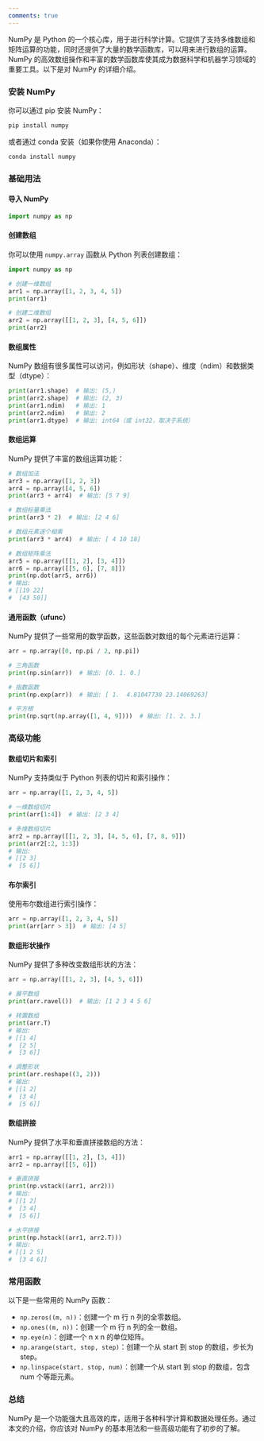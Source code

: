 ```yaml
---
comments: true
---
```


NumPy 是 Python 的一个核心库，用于进行科学计算。它提供了支持多维数组和矩阵运算的功能，同时还提供了大量的数学函数库，可以用来进行数组的运算。NumPy 的高效数组操作和丰富的数学函数库使其成为数据科学和机器学习领域的重要工具。以下是对 NumPy 的详细介绍。

### 安装 NumPy

你可以通过 pip 安装 NumPy：

```bash
pip install numpy
```

或者通过 conda 安装（如果你使用 Anaconda）：

```bash
conda install numpy
```

### 基础用法

#### 导入 NumPy

```python
import numpy as np
```

#### 创建数组

你可以使用 `numpy.array` 函数从 Python 列表创建数组：

```python
import numpy as np

# 创建一维数组
arr1 = np.array([1, 2, 3, 4, 5])
print(arr1)

# 创建二维数组
arr2 = np.array([[1, 2, 3], [4, 5, 6]])
print(arr2)
```

#### 数组属性

NumPy 数组有很多属性可以访问，例如形状（shape）、维度（ndim）和数据类型（dtype）：

```python
print(arr1.shape)  # 输出: (5,)
print(arr2.shape)  # 输出: (2, 3)
print(arr1.ndim)   # 输出: 1
print(arr2.ndim)   # 输出: 2
print(arr1.dtype)  # 输出: int64（或 int32，取决于系统）
```

#### 数组运算

NumPy 提供了丰富的数组运算功能：

```python
# 数组加法
arr3 = np.array([1, 2, 3])
arr4 = np.array([4, 5, 6])
print(arr3 + arr4)  # 输出: [5 7 9]

# 数组标量乘法
print(arr3 * 2)  # 输出: [2 4 6]

# 数组元素逐个相乘
print(arr3 * arr4)  # 输出: [ 4 10 18]

# 数组矩阵乘法
arr5 = np.array([[1, 2], [3, 4]])
arr6 = np.array([[5, 6], [7, 8]])
print(np.dot(arr5, arr6))
# 输出:
# [[19 22]
#  [43 50]]
```

#### 通用函数（ufunc）

NumPy 提供了一些常用的数学函数，这些函数对数组的每个元素进行运算：

```python
arr = np.array([0, np.pi / 2, np.pi])

# 三角函数
print(np.sin(arr))  # 输出: [0. 1. 0.]

# 指数函数
print(np.exp(arr))  # 输出: [ 1.  4.81047738 23.14069263]

# 平方根
print(np.sqrt(np.array([1, 4, 9])))  # 输出: [1. 2. 3.]
```

### 高级功能

#### 数组切片和索引

NumPy 支持类似于 Python 列表的切片和索引操作：

```python
arr = np.array([1, 2, 3, 4, 5])

# 一维数组切片
print(arr[1:4])  # 输出: [2 3 4]

# 多维数组切片
arr2 = np.array([[1, 2, 3], [4, 5, 6], [7, 8, 9]])
print(arr2[:2, 1:3])
# 输出:
# [[2 3]
#  [5 6]]
```

#### 布尔索引

使用布尔数组进行索引操作：

```python
arr = np.array([1, 2, 3, 4, 5])
print(arr[arr > 3])  # 输出: [4 5]
```

#### 数组形状操作

NumPy 提供了多种改变数组形状的方法：

```python
arr = np.array([[1, 2, 3], [4, 5, 6]])

# 展平数组
print(arr.ravel())  # 输出: [1 2 3 4 5 6]

# 转置数组
print(arr.T)
# 输出:
# [[1 4]
#  [2 5]
#  [3 6]]

# 调整形状
print(arr.reshape((3, 2)))
# 输出:
# [[1 2]
#  [3 4]
#  [5 6]]
```

#### 数组拼接

NumPy 提供了水平和垂直拼接数组的方法：

```python
arr1 = np.array([[1, 2], [3, 4]])
arr2 = np.array([[5, 6]])

# 垂直拼接
print(np.vstack((arr1, arr2)))
# 输出:
# [[1 2]
#  [3 4]
#  [5 6]]

# 水平拼接
print(np.hstack((arr1, arr2.T)))
# 输出:
# [[1 2 5]
#  [3 4 6]]
```

### 常用函数

以下是一些常用的 NumPy 函数：

- `np.zeros((m, n))`：创建一个 m 行 n 列的全零数组。
- `np.ones((m, n))`：创建一个 m 行 n 列的全一数组。
- `np.eye(n)`：创建一个 n x n 的单位矩阵。
- `np.arange(start, stop, step)`：创建一个从 start 到 stop 的数组，步长为 step。
- `np.linspace(start, stop, num)`：创建一个从 start 到 stop 的数组，包含 num 个等距元素。

### 总结

NumPy 是一个功能强大且高效的库，适用于各种科学计算和数据处理任务。通过本文的介绍，你应该对 NumPy 的基本用法和一些高级功能有了初步的了解。
